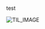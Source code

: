test

![TIL_IMAGE](../resources/images/6e498065-0da1-4c34-a776-b426330a86ce-cleanArchitecture.webp)
